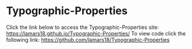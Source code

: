 # Typographic-Properties
Click the link below to access the Typographic-Properties site: https://lamars18.github.io/Typographic-Properties/ To view code click the following link: https://github.com/lamars18/Typographic-Properties
